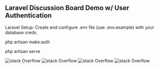 
##  Laravel Discussion Board Demo w/ User Authentication

Laravel Setup: Create and configure .env file (use .env.example) with your database creds. 

php artisan make:auth

php artisan serve


![stack Overflow](https://i.imgur.com/IFsrkxa.png)
![stack Overflow](https://i.imgur.com/77mj9ik.png)
![stack Overflow](https://i.imgur.com/t3HEpHR.png)
![stack Overflow](https://i.imgur.com/3SUpXDQ.png)
